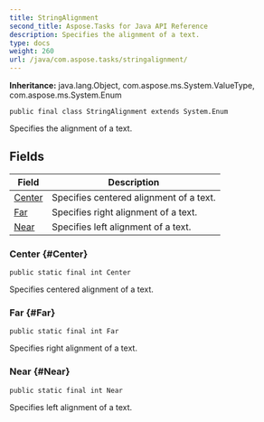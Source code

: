 ```yaml
---
title: StringAlignment
second_title: Aspose.Tasks for Java API Reference
description: Specifies the alignment of a text.
type: docs
weight: 260
url: /java/com.aspose.tasks/stringalignment/
---
```


**Inheritance:**
java.lang.Object, com.aspose.ms.System.ValueType, com.aspose.ms.System.Enum
```
public final class StringAlignment extends System.Enum
```

Specifies the alignment of a text.
## Fields

| Field | Description |
| --- | --- |
| [Center](#Center) | Specifies centered alignment of a text. |
| [Far](#Far) | Specifies right alignment of a text. |
| [Near](#Near) | Specifies left alignment of a text. |
### Center {#Center}
```
public static final int Center
```


Specifies centered alignment of a text.

### Far {#Far}
```
public static final int Far
```


Specifies right alignment of a text.

### Near {#Near}
```
public static final int Near
```


Specifies left alignment of a text.

